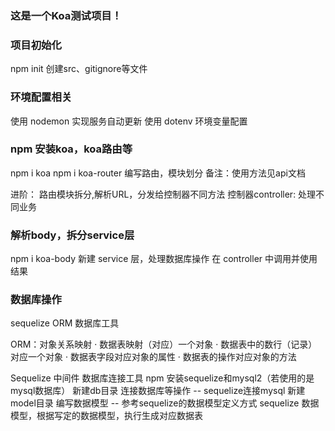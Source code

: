### 这是一个Koa测试项目！

### 项目初始化
npm init
创建src、gitignore等文件

### 环境配置相关
使用 nodemon 实现服务自动更新
使用 dotenv 环境变量配置

### npm 安装koa，koa路由等
npm i koa
npm i koa-router  编写路由，模块划分
备注：使用方法见api文档

进阶：
路由模块拆分,解析URL，分发给控制器不同方法
控制器controller: 处理不同业务

### 解析body，拆分service层
npm i koa-body
新建 service 层，处理数据库操作
在 controller 中调用并使用结果


### 数据库操作
sequelize ORM 数据库工具

ORM：对象关系映射
· 数据表映射（对应）一个对象
· 数据表中的数行（记录）对应一个对象
· 数据表字段对应对象的属性
· 数据表的操作对应对象的方法

Sequelize 中间件 
  数据库连接工具
  npm 安装sequelize和mysql2（若使用的是mysql数据库）
新建db目录
  连接数据库等操作 -- sequelize连接mysql
新建model目录
  编写数据模型 -- 参考sequelize的数据模型定义方式
  sequelize 数据模型，根据写定的数据模型，执行生成对应数据表
  